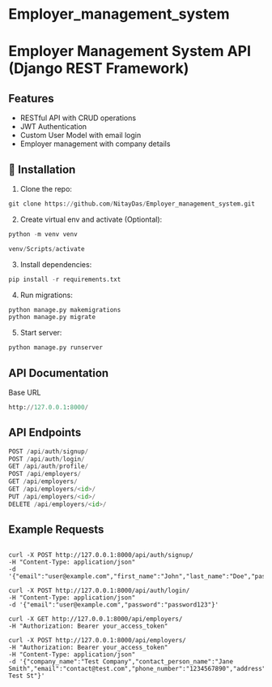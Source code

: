 # Employer_management_system

# Employer Management System API (Django REST Framework)

## Features
- RESTful API with CRUD operations
- JWT Authentication
- Custom User Model with email login
- Employer management with company details




## 🔧 Installation
1. Clone the repo:
```python
git clone https://github.com/NitayDas/Employer_management_system.git
```

2. Create virtual env and activate (Optiontal):

```python
python -m venv venv
```
```python
venv/Scripts/activate
```


3. Install dependencies:
   
```python
pip install -r requirements.txt
```


4. Run migrations:
   
```python
python manage.py makemigrations
python manage.py migrate
```


5. Start server:
   
```python
python manage.py runserver
```

## API Documentation

Base URL

```python
http://127.0.0.1:8000/
```
## API Endpoints

```python
POST /api/auth/signup/
POST /api/auth/login/
GET /api/auth/profile/
POST /api/employers/
GET /api/employers/
GET /api/employers/<id>/
PUT /api/employers/<id>/
DELETE /api/employers/<id>/
```


## Example Requests

```curl

curl -X POST http://127.0.0.1:8000/api/auth/signup/ 
-H "Content-Type: application/json" 
-d '{"email":"user@example.com","first_name":"John","last_name":"Doe","password":"password123"}'

curl -X POST http://127.0.0.1:8000/api/auth/login/
-H "Content-Type: application/json" 
-d '{"email":"user@example.com","password":"password123"}'

curl -X GET http://127.0.0.1:8000/api/employers/ 
-H "Authorization: Bearer your_access_token"

curl -X POST http://127.0.0.1:8000/api/employers/
-H "Authorization: Bearer your_access_token"
-H "Content-Type: application/json"
-d '{"company_name":"Test Company","contact_person_name":"Jane Smith","email":"contact@test.com","phone_number":"1234567890","address":"123 Test St"}'

```






